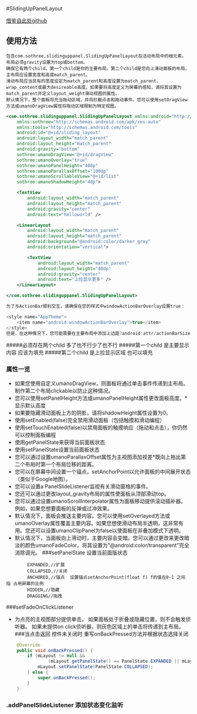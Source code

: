 #SlidingUpPanelLayout  

[借鉴自此处github](https://github.com/umano/AndroidSlidingUpPanel)

## 使用方法
```text
包含com.sothree.slidinguppanel.SlidingUpPanelLayout在活动布局中的根元素。
布局必须gravity设置为top或bottom。
确保它有两个child。第一个child是你的主要布局。第二个child是您向上滑动面板的布局。
主布局应设置宽度和高度match_parent。
滑动布局应当具有的宽度设定为match_parent和高度设置为match_parent，wrap_content或最大desireable高度。如果要将高度定义为屏幕的感知，请将其设置为match_parent并定义layout_weight滑动视图的属性。
默认情况下，整个面板将充当拖动区域，并将拦截点击和拖动事件。您可以使用setDragView方法或umanoDragView属性将拖动区域限制为特定视图。
```
```xml
<com.sothree.slidinguppanel.SlidingUpPanelLayout xmlns:android="http://schemas.android.com/apk/res/android"
    xmlns:sothree="http://schemas.android.com/apk/res-auto"
    xmlns:tools="http://schemas.android.com/tools"
    android:id="@+id/sliding_layout"
    android:layout_width="match_parent"
    android:layout_height="match_parent"
    android:gravity="bottom"
    sothree:umanoDragView="@+id/dragView"
    sothree:umanoOverlay="true"
    sothree:umanoPanelHeight="40dp"
    sothree:umanoParallaxOffset="100dp"
    sothree:umanoScrollableView="@+id/list"
    sothree:umanoShadowHeight="4dp">

    <TextView
        android:layout_width="match_parent"
        android:layout_height="match_parent"
        android:gravity="center"
        android:text="helloworld" />

    <LinearLayout
        android:layout_width="match_parent"
        android:layout_height="match_parent"
        android:background="@android:color/darker_gray"
        android:orientation="vertical">

        <TextView
            android:layout_width="match_parent"
            android:layout_height="40dp"
            android:gravity="center"
            android:text="上拉显示更多" />
    </LinearLayout>

</com.sothree.slidinguppanel.SlidingUpPanelLayout>

```
```java
为了与ActionBar顺利交互，请确保在您的样式中windowActionBarOverlay设置true：

<style name="AppTheme">
    <item name="android:windowActionBarOverlay">true</item>
</style>
但是，在这种情况下，您可能需要在主要布局中添加上边距?android:attr/actionBarSize 或?attr/actionBarSize支持较旧的API版本。
```
#####必须存在两个child 多了也不行少了也不行
#####第一个child 是主要显示内容 应该为填充
#####第二个child 是上拉显示区域 也可以填充

### 属性一览

* 如果您使用自定义umanoDragView，则面板将通过单击事件传递到主布局。制作第二个布局clickable以防止这种情况。
* 您可以使用setPanelHeight方法或umanoPanelHeight属性更改面板高度。*显示默认高度
* 如果要隐藏滑动面板上方的阴影，请将shadowHeight属性设置为0。
* 使用setEnabled(false)完全禁用滑动面板（包括触摸和滑动编程）
* 使用setTouchEnabled(false)以禁用面板的触摸响应（拖动和点击），你仍然可以控制面板编程
* 使用getPanelState来获得当前面板状态
* 使用setPanelState设置当前面板状态
* 您可以通过设置umanoParallaxOffset属性为主视图添加视差*既向上拖出第二个布局时第一个布局位移的距离。
* 您可以在屏幕中间设置一个锚点，setAnchorPoint以允许面板的中间展开状态（类似于Google地图）。
* 您可以设置a PanelSlideListener监视有关滑动窗格的事件。
* 您还可以通过更改layout_gravity布局的属性使面板从顶部滑动top。
* 您可以通过设置umanoScrollInterpolator属性为面板移动提供滚动插补器。例如，如果您想要面板的反弹或过冲效果。
* 默认情况下，面板会推送主要内容。您可以使用setOverlayed方法或umanoOverlay属性覆盖主要内容。如果您想使滑动布局半透明，这非常有用。您还可以设置umanoClipPanel为false以使面板在非叠加模式下透明。
* 默认情况下，当面板向上滑动时，主要内容会变暗。您可以通过更改来更改暗淡的颜色umanoFadeColor。将其设置为"@android:color/transparent"完全消除调光。
###setPanelState 设置当前面版状态
```text
        EXPANDED,//扩展
        COLLAPSED,//关闭
        ANCHORED,//锚点  设置锚点setAnchorPoint(float f) f的值在0-1 之间 指 占用屏幕的比例
        HIDDEN,//隐藏
        DRAGGING//拖拽
```
###setFadeOnClickListener
* 为点亮的主视图部分提供单击。 如果面板处于折叠或隐藏位置，则不会触发侦听器。 如果未提供on click侦听器，则灰色区域上的单击将传递到主布局。
###当点击返回 控件未关闭时 重写onBackPressed方法并根据状态选择关闭
```java
    @Override
    public void onBackPressed() {
        if (mLayout != null &&
                (mLayout.getPanelState() == PanelState.EXPANDED || mLayout.getPanelState() == PanelState.ANCHORED)) {
            mLayout.setPanelState(PanelState.COLLAPSED);
        } else {
            super.onBackPressed();
        }
    }
```
### .addPanelSlideListener 添加状态变化监听